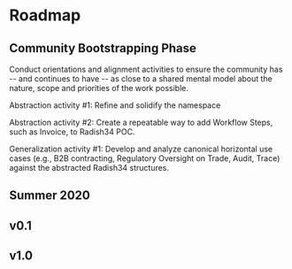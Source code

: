 # Roadmap

## Community Bootstrapping Phase

Conduct orientations and alignment activities to ensure the community has -- and continues to have -- as close to a shared mental model about the nature, scope and priorities of the work possible.

Abstraction activity \#1: Refine and solidify the namespace

Abstraction activity \#2: Create a repeatable way to add Workflow Steps, such as Invoice, to Radish34 POC.

Generalization activity \#1: Develop and analyze canonical horizontal use cases \(e.g., B2B contracting, Regulatory Oversight on Trade, Audit, Trace\) against the abstracted Radish34 structures.





## Summer 2020



## v0.1



## v1.0

